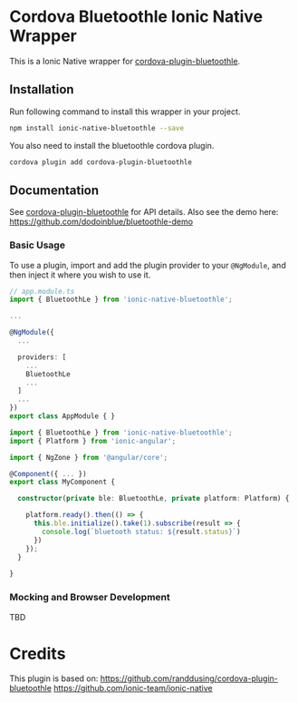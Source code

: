 
# Cordova Bluetoothle Ionic Native Wrapper

This is a Ionic Native wrapper for [cordova-plugin-bluetoothle](https://github.com/randdusing/cordova-plugin-bluetoothle).

## Installation

Run following command to install this wrapper in your project.
```bash
npm install ionic-native-bluetoothle --save
```

You also need to install the bluetoothle cordova plugin.
```bash
cordova plugin add cordova-plugin-bluetoothle
```

## Documentation

See [cordova-plugin-bluetoothle](https://github.com/randdusing/cordova-plugin-bluetoothle) for API details.
Also see the demo here: https://github.com/dodoinblue/bluetoothle-demo

### Basic Usage

To use a plugin, import and add the plugin provider to your `@NgModule`, and then inject it where you wish to use it.

```typescript
// app.module.ts
import { BluetoothLe } from 'ionic-native-bluetoothle';

...

@NgModule({
  ...

  providers: [
    ...
    BluetoothLe
    ...
  ]
  ...
})
export class AppModule { }
```

```typescript
import { BluetoothLe } from 'ionic-native-bluetoothle';
import { Platform } from 'ionic-angular';

import { NgZone } from '@angular/core';

@Component({ ... })
export class MyComponent {

  constructor(private ble: BluetoothLe, private platform: Platform) {

    platform.ready().then(() => {
      this.ble.initialize().take(1).subscribe(result => {
        console.log(`bluetooth status: ${result.status}`)
      })
    });
  }
  
}
```

### Mocking and Browser Development

TBD

# Credits

This plugin is based on:
https://github.com/randdusing/cordova-plugin-bluetoothle
https://github.com/ionic-team/ionic-native

